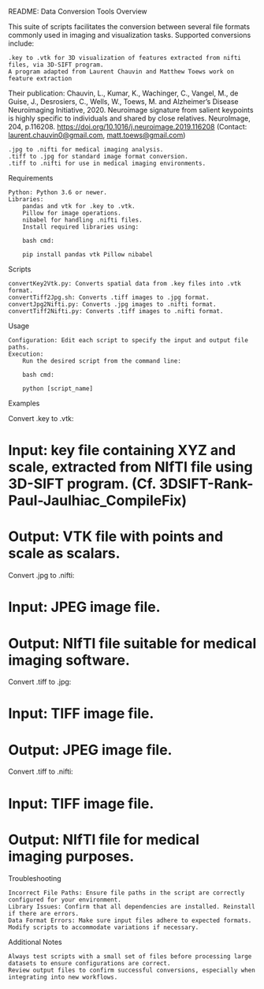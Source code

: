 README: Data Conversion Tools
Overview

This suite of scripts facilitates the conversion between several file formats commonly used in imaging and visualization tasks. 
Supported conversions include:

    .key to .vtk for 3D visualization of features extracted from nifti files, via 3D-SIFT program.
    A program adapted from Laurent Chauvin and Matthew Toews work on feature extraction 
    
Their publication: Chauvin, L., Kumar, K., Wachinger, C., Vangel, M., de Guise, J., Desrosiers, C., Wells, W., Toews, M. and Alzheimer’s Disease Neuroimaging Initiative, 2020. 
                  Neuroimage signature from salient keypoints is highly specific to individuals and shared by close relatives. NeuroImage, 204, p.116208.
          https://doi.org/10.1016/j.neuroimage.2019.116208
          (Contact: laurent.chauvin0@gmail.com, matt.toews@gmail.com)
                  
    .jpg to .nifti for medical imaging analysis.
    .tiff to .jpg for standard image format conversion.
    .tiff to .nifti for use in medical imaging environments.

Requirements

    Python: Python 3.6 or newer.
    Libraries:
        pandas and vtk for .key to .vtk.
        Pillow for image operations.
        nibabel for handling .nifti files.
        Install required libraries using:

        bash cmd:

        pip install pandas vtk Pillow nibabel

Scripts

    convertKey2Vtk.py: Converts spatial data from .key files into .vtk format.
    convertTiff2Jpg.sh: Converts .tiff images to .jpg format.
    convertJpg2Nifti.py: Converts .jpg images to .nifti format.
    convertTiff2Nifti.py: Converts .tiff images to .nifti format.

Usage

    Configuration: Edit each script to specify the input and output file paths.
    Execution:
        Run the desired script from the command line:

        bash cmd:

        python [script_name]

Examples

Convert .key to .vtk:

# Input: key file containing XYZ and scale, extracted from NIfTI file using 3D-SIFT program. (Cf. 3DSIFT-Rank-Paul-Jaulhiac_CompileFix) 
# Output: VTK file with points and scale as scalars.

Convert .jpg to .nifti:

# Input: JPEG image file.
# Output: NIfTI file suitable for medical imaging software.

Convert .tiff to .jpg:

# Input: TIFF image file.
# Output: JPEG image file.

Convert .tiff to .nifti:

# Input: TIFF image file.
# Output: NIfTI file for medical imaging purposes.

Troubleshooting

    Incorrect File Paths: Ensure file paths in the script are correctly configured for your environment.
    Library Issues: Confirm that all dependencies are installed. Reinstall if there are errors.
    Data Format Errors: Make sure input files adhere to expected formats. Modify scripts to accommodate variations if necessary.

Additional Notes

    Always test scripts with a small set of files before processing large datasets to ensure configurations are correct.
    Review output files to confirm successful conversions, especially when integrating into new workflows.
